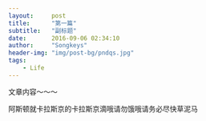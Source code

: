 ```yaml
---
layout:     post
title:      "第一篇"
subtitle:   "副标题"
date:       2016-09-06 02:34:10
author:     "Songkeys"
header-img: "img/post-bg/pndqs.jpg"
tags:
    - Life
---
```


文章内容～～～


阿斯顿就卡拉斯京的卡拉斯京滴哦请勿饿哦请务必尽快草泥马
